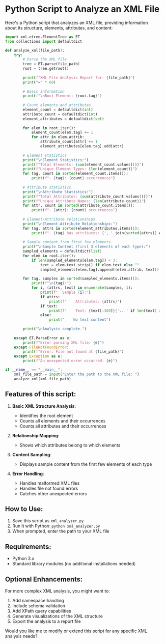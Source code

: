 # Python Script to Analyze an XML File

Here's a Python script that analyzes an XML file, providing information about its structure, elements, attributes, and content:

```python
import xml.etree.ElementTree as ET
from collections import defaultdict

def analyze_xml(file_path):
    try:
        # Parse the XML file
        tree = ET.parse(file_path)
        root = tree.getroot()
        
        print(f"XML File Analysis Report for: {file_path}")
        print("=" * 60)
        
        # Basic information
        print(f"\nRoot Element: {root.tag}")
        
        # Count elements and attributes
        element_count = defaultdict(int)
        attribute_count = defaultdict(int)
        element_attributes = defaultdict(set)
        
        for elem in root.iter():
            element_count[elem.tag] += 1
            for attr in elem.attrib:
                attribute_count[attr] += 1
                element_attributes[elem.tag].add(attr)
        
        # Element statistics
        print("\nElement Statistics:")
        print(f"Total Elements: {sum(element_count.values())}")
        print(f"Unique Element Types: {len(element_count)}")
        for tag, count in sorted(element_count.items()):
            print(f"- {tag}: {count} occurrences")
        
        # Attribute statistics
        print("\nAttribute Statistics:")
        print(f"Total Attributes: {sum(attribute_count.values())}")
        print(f"Unique Attribute Names: {len(attribute_count)}")
        for attr, count in sorted(attribute_count.items()):
            print(f"- {attr}: {count} occurrences")
        
        # Element-Attribute relationships
        print("\nElement-Attribute Relationships:")
        for tag, attrs in sorted(element_attributes.items()):
            print(f"- {tag} has attributes: {', '.join(sorted(attrs)) or 'None'}")
        
        # Sample content from first few elements
        print("\nSample Content (first 3 elements of each type):")
        sampled_elements = defaultdict(list)
        for elem in root.iter():
            if len(sampled_elements[elem.tag]) < 3:
                text = elem.text.strip() if elem.text else ""
                sampled_elements[elem.tag].append((elem.attrib, text))
        
        for tag, samples in sorted(sampled_elements.items()):
            print(f"\n{tag}:")
            for i, (attrs, text) in enumerate(samples, 1):
                print(f"  Sample {i}:")
                if attrs:
                    print(f"    Attributes: {attrs}")
                if text:
                    print(f"    Text: {text[:100]}{'...' if len(text) > 100 else ''}")
                else:
                    print("    No text content")
        
        print("\nAnalysis complete.")
        
    except ET.ParseError as e:
        print(f"Error parsing XML file: {e}")
    except FileNotFoundError:
        print(f"Error: File not found at {file_path}")
    except Exception as e:
        print(f"An unexpected error occurred: {e}")

if __name__ == "__main__":
    xml_file_path = input("Enter the path to the XML file: ")
    analyze_xml(xml_file_path)
```

## Features of this script:

1. **Basic XML Structure Analysis**:
   - Identifies the root element
   - Counts all elements and their occurrences
   - Counts all attributes and their occurrences

2. **Relationship Mapping**:
   - Shows which attributes belong to which elements

3. **Content Sampling**:
   - Displays sample content from the first few elements of each type

4. **Error Handling**:
   - Handles malformed XML files
   - Handles file not found errors
   - Catches other unexpected errors

## How to Use:

1. Save this script as `xml_analyzer.py`
2. Run it with Python: `python xml_analyzer.py`
3. When prompted, enter the path to your XML file

## Requirements:

- Python 3.x
- Standard library modules (no additional installations needed)

## Optional Enhancements:

For more complex XML analysis, you might want to:
1. Add namespace handling
2. Include schema validation
3. Add XPath query capabilities
4. Generate visualizations of the XML structure
5. Export the analysis to a report file

Would you like me to modify or extend this script for any specific XML analysis needs?
